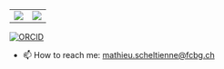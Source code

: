 <table> 
<tr style='border:0px'>
<td>  <img align="center" src="https://github-readme-stats.vercel.app/api?username=mscheltienne&show_icons=true&theme=transparent" /></td>
<td>  <img align="center" src="https://github-readme-stats.vercel.app/api/top-langs/?username=mscheltienne&layout=compact&theme=transparent" /></td>
</tr>
</table>

[![ORCID](https://img.shields.io/badge/ORCID-0000--0001--8316--7436-f5)](https://orcid.org/0000-0001-8316-7436)

- 📫 How to reach me: mathieu.scheltienne@fcbg.ch
